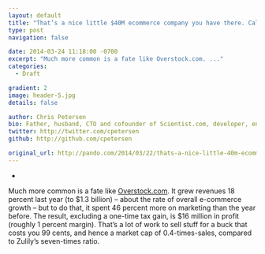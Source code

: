 ```yaml
---
layout: default
title: "That’s a nice little $40M ecommerce company you have there. Call me when it scales | PandoDaily"
type: post
navigation: false

date: 2014-03-24 11:18:00 -0700
excerpt: "Much more common is a fate like Overstock.com. ..."
categories:
  - Draft

gradient: 2
image: header-5.jpg
details: false

author: Chris Petersen
bio: Father, husband, CTO and cofounder of Scientist.com, developer, entrepreneur and technologist.
twitter: http://twitter.com/cpetersen
github: http://github.com/cpetersen

original_url: http://pando.com/2014/03/22/thats-a-nice-little-40m-ecommerce-company-you-have-there-call-me-when-it-scales/
---
```





 *    

Much more common is a fate like [Overstock.com](http://overstock.com/). It grew revenues 18 percent last year (to $1.3 billion) – about the rate of overall e-commerce growth – but to do that, it spent 46 percent more on marketing than the year before. The result, excluding a one-time tax gain, is $16 million in profit (roughly 1 percent margin). That’s a lot of work to sell stuff for a buck that costs you 99 cents, and hence a market cap of 0.4-times-sales, compared to Zulily’s seven-times ratio.  

